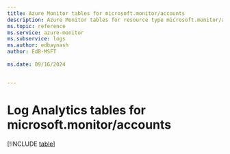 ```yaml
---
title: Azure Monitor tables for microsoft.monitor/accounts
description: Azure Monitor tables for resource type microsoft.monitor/accounts
ms.topic: reference
ms.service: azure-monitor
ms.subservice: logs
ms.author: edbaynash
author: EdB-MSFT
   
ms.date: 09/16/2024


---
```


# Log Analytics tables for microsoft.monitor/accounts  

[!INCLUDE [table](~/reusable-content/ce-skilling/azure/includes/azure-monitor/reference/tables/microsoft-monitor_accounts-include.md)]

